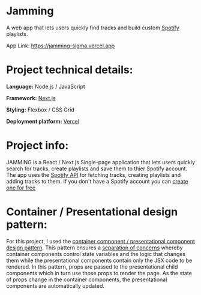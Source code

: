 ﻿# Jamming
A web app that lets users quickly find tracks and build custom [Spotify](https://www.spotify.com) playlists.

App Link: https://jamming-sigma.vercel.app

# Project technical details:

**Language:** Node.js / JavaScript

**Framework:** [Next.js](https://nextjs.org)

**Styling:** Flexbox / CSS Grid

**Deployment platform:** [Vercel](https://vercel.com)


# Project info:
JAMMING is a React / Next.js Single-page application that lets users quickly search for tracks, create playlists and save them to thier Spotify account. The app uses the [Spotify API](https://developer.spotify.com/documentation/web-api) for fetching tracks, creating playlists and adding tracks to them. If you don't have a Spotify account you can [create one for free](https://www.spotify.com/ca-en/signup)


# Container / Presentational design pattern:
For this project, I used the [container component / presentational component design pattern](https://www.freecodecamp.org/news/separation-of-concerns-react-container-and-presentational-components/). This pattern ensures a [separation of concerns](https://en.wikipedia.org/wiki/Separation_of_concerns) whereby container components control state variables and the logic that changes them while the presentational components contain only the JSX code to be rendered. In this pattern, props are passed to the presentational child components which in turn use those props to render the page. As the state of props change in the container components, the presentational components are automatically updated.
